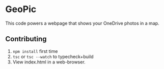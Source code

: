 # GeoPic

This code powers a webpage that shows your OneDrive photos in a map.


## Contributing

1. `npm install` first time
2. `tsc` or `tsc --watch` to typecheck+build
3. View index.html in a web-browser.
